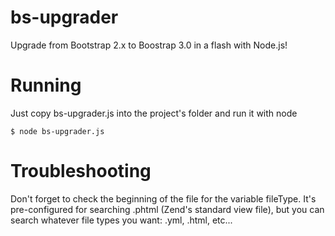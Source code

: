bs-upgrader
===========

Upgrade from Bootstrap 2.x to Boostrap 3.0 in a flash with Node.js!

Running
=======

Just copy bs-upgrader.js into the project's folder and run it with node
	
	$ node bs-upgrader.js

Troubleshooting
===============

Don't forget to check the beginning of the file for the variable fileType. It's pre-configured for searching .phtml (Zend's standard view file), but you can search whatever file types you want: .yml, .html, etc...
